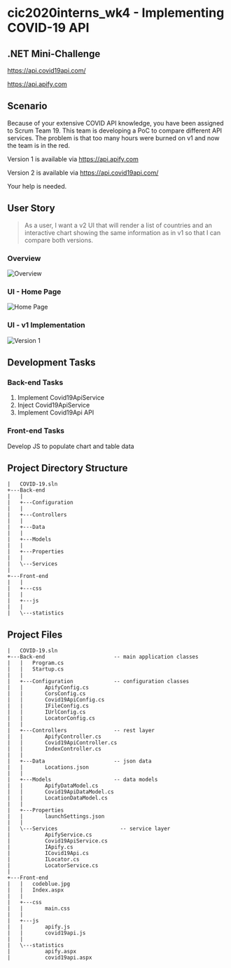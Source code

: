# cic2020interns_wk4 - Implementing COVID-19 API
## .NET Mini-Challenge
https://api.covid19api.com/

https://api.apify.com

## Scenario
Because of your extensive COVID API knowledge, you have been assigned to Scrum Team 19. This team is developing a PoC to compare different API services. The problem is that too many hours were burned on v1 and now the team is in the red. 

Version 1 is available via https://api.apify.com

Version 2 is available via https://api.covid19api.com/

Your help is needed. 

## User Story 
 > As a user, I want a v2 UI that will render a list of countries and an interactive chart showing the same information as in v1 so that I can compare both versions.

### Overview
![Overview](https://media.github.ibm.com/user/203313/files/b4fe6680-c0e0-11ea-873e-3255acafb8bd)

### UI - Home Page
![Home Page](https://media.github.ibm.com/user/203313/files/c8a9cd00-c0e0-11ea-9c66-2468ae6fc82e)

### UI - v1 Implementation
![Version 1](https://media.github.ibm.com/user/203313/files/a1eb9680-c0e0-11ea-8474-c58bef01db45)

## Development Tasks
### Back-end Tasks
1. Implement Covid19ApiService
2. Inject Covid19ApiService
3. Implement Covid19Api API

### Front-end Tasks
Develop JS to populate chart and table data

## Project Directory Structure 
```
|   COVID-19.sln
+---Back-end
|   |    
|   +---Configuration
|   |       
|   +---Controllers
|   |       
|   +---Data
|   |       
|   +---Models
|   |       
|   +---Properties
|   |       
|   \---Services
|           
+---Front-end
|   |           
|   +---css
|   |       
|   +---js
|   |       
|   \---statistics
```

## Project Files
```
|   COVID-19.sln
+---Back-end                      -- main application classes
|   |   Program.cs
|   |   Startup.cs
|   |    
|   +---Configuration             -- configuration classes
|   |       ApifyConfig.cs
|   |       CorsConfig.cs
|   |       Covid19ApiConfig.cs
|   |       IFileConfig.cs
|   |       IUrlConfig.cs
|   |       LocatorConfig.cs
|   |       
|   +---Controllers               -- rest layer
|   |       ApifyController.cs
|   |       Covid19ApiController.cs
|   |       IndexController.cs
|   |       
|   +---Data                      -- json data
|   |       Locations.json
|   |       
|   +---Models                    -- data models
|   |       ApifyDataModel.cs
|   |       Covid19ApiDataModel.cs
|   |       LocationDataModel.cs
|   |       
|   +---Properties
|   |       launchSettings.json
|   |       
|   \---Services                    -- service layer
|           ApifyService.cs
|           Covid19ApiService.cs
|           IApify.cs
|           ICovid19Api.cs
|           ILocator.cs
|           LocatorService.cs
|           
+---Front-end
|   |   codeblue.jpg
|   |   Index.aspx
|   |           
|   +---css
|   |       main.css
|   |       
|   +---js
|   |       apify.js
|   |       covid19api.js
|   |       
|   \---statistics
|           apify.aspx
|           covid19api.aspx
```

